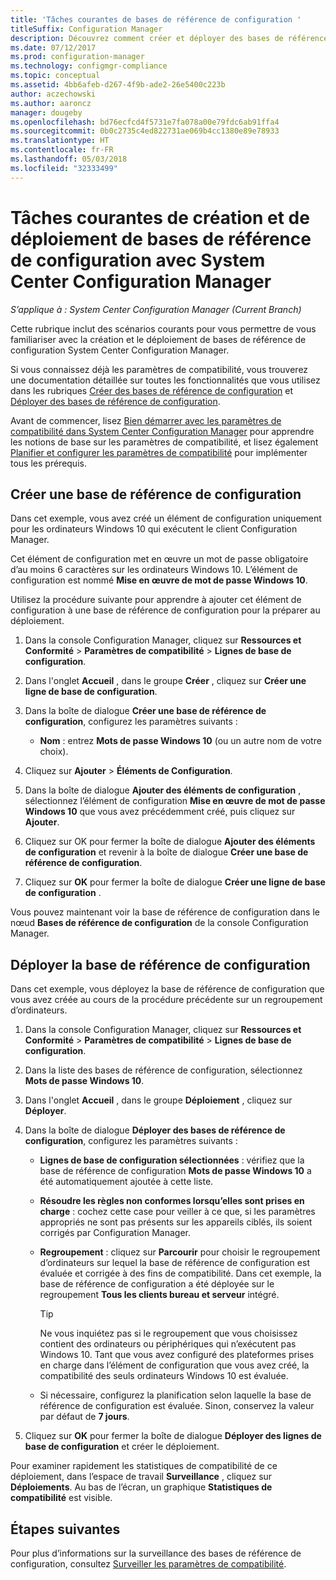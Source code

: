 ```yaml
---
title: 'Tâches courantes de bases de référence de configuration '
titleSuffix: Configuration Manager
description: Découvrez comment créer et déployer des bases de référence de configuration System Center Configuration Manager.
ms.date: 07/12/2017
ms.prod: configuration-manager
ms.technology: configmgr-compliance
ms.topic: conceptual
ms.assetid: 4bb6afeb-d267-4f9b-ade2-26e5400c223b
author: aczechowski
ms.author: aaroncz
manager: dougeby
ms.openlocfilehash: bd76ecfcd4f5731e7fa078a00e79fdc6ab91ffa4
ms.sourcegitcommit: 0b0c2735c4ed822731ae069b4cc1380e89e78933
ms.translationtype: HT
ms.contentlocale: fr-FR
ms.lasthandoff: 05/03/2018
ms.locfileid: "32333499"
---
```

# <a name="common-tasks-for-creating-and-deploying-configuration-baselines-with-system-center-configuration-manager"></a>Tâches courantes de création et de déploiement de bases de référence de configuration avec System Center Configuration Manager

*S’applique à : System Center Configuration Manager (Current Branch)*

Cette rubrique inclut des scénarios courants pour vous permettre de vous familiariser avec la création et le déploiement de bases de référence de configuration System Center Configuration Manager.  

 Si vous connaissez déjà les paramètres de compatibilité, vous trouverez une documentation détaillée sur toutes les fonctionnalités que vous utilisez dans les rubriques [Créer des bases de référence de configuration](../../compliance/deploy-use/create-configuration-baselines.md) et [Déployer des bases de référence de configuration](../../compliance/deploy-use/deploy-configuration-baselines.md).  

 Avant de commencer, lisez [Bien démarrer avec les paramètres de compatibilité dans System Center Configuration Manager](../../compliance/get-started/get-started-with-compliance-settings.md) pour apprendre les notions de base sur les paramètres de compatibilité, et lisez également [Planifier et configurer les paramètres de compatibilité](../../compliance/plan-design/plan-for-and-configure-compliance-settings.md) pour implémenter tous les prérequis.  

## <a name="create-a-configuration-baseline"></a>Créer une base de référence de configuration  
 Dans cet exemple, vous avez créé un élément de configuration uniquement pour les ordinateurs Windows 10 qui exécutent le client Configuration Manager.  

 Cet élément de configuration met en œuvre un mot de passe obligatoire d’au moins 6 caractères sur les ordinateurs Windows 10. L’élément de configuration est nommé **Mise en œuvre de mot de passe Windows 10**.  

Utilisez la procédure suivante pour apprendre à ajouter cet élément de configuration à une base de référence de configuration pour la préparer au déploiement.  

1.  Dans la console Configuration Manager, cliquez sur **Ressources et Conformité** > **Paramètres de compatibilité** > **Lignes de base de configuration**.  

3.  Dans l'onglet **Accueil** , dans le groupe **Créer** , cliquez sur **Créer une ligne de base de configuration**.  

4.  Dans la boîte de dialogue **Créer une base de référence de configuration**, configurez les paramètres suivants :  

    -   **Nom** : entrez **Mots de passe Windows 10** (ou un autre nom de votre choix).  

5.  Cliquez sur **Ajouter** > **Éléments de Configuration**.  

6.  Dans la boîte de dialogue **Ajouter des éléments de configuration** , sélectionnez l’élément de configuration **Mise en œuvre de mot de passe Windows 10** que vous avez précédemment créé, puis cliquez sur **Ajouter**.  

7.  Cliquez sur OK pour fermer la boîte de dialogue **Ajouter des éléments de configuration** et revenir à la boîte de dialogue **Créer une base de référence de configuration**.

8.  Cliquez sur **OK** pour fermer la boîte de dialogue **Créer une ligne de base de configuration** .  

 Vous pouvez maintenant voir la base de référence de configuration dans le nœud **Bases de référence de configuration** de la console Configuration Manager.  

## <a name="deploy-the-configuration-baseline"></a>Déployer la base de référence de configuration  
 Dans cet exemple, vous déployez la base de référence de configuration que vous avez créée au cours de la procédure précédente sur un regroupement d’ordinateurs.  

1.  Dans la console Configuration Manager, cliquez sur **Ressources et Conformité** > **Paramètres de compatibilité** > **Lignes de base de configuration**.  

3.  Dans la liste des bases de référence de configuration, sélectionnez **Mots de passe Windows 10**.  

4.  Dans l'onglet **Accueil** , dans le groupe **Déploiement** , cliquez sur **Déployer**.  

5.  Dans la boîte de dialogue **Déployer des bases de référence de configuration**, configurez les paramètres suivants :  

    -   **Lignes de base de configuration sélectionnées** : vérifiez que la base de référence de configuration **Mots de passe Windows 10** a été automatiquement ajoutée à cette liste.  

    -   **Résoudre les règles non conformes lorsqu’elles sont prises en charge** : cochez cette case pour veiller à ce que, si les paramètres appropriés ne sont pas présents sur les appareils ciblés, ils soient corrigés par Configuration Manager.  

    -   **Regroupement** : cliquez sur **Parcourir** pour choisir le regroupement d’ordinateurs sur lequel la base de référence de configuration est évaluée et corrigée à des fins de compatibilité. Dans cet exemple, la base de référence de configuration a été déployée sur le regroupement **Tous les clients bureau et serveur** intégré.  

        > [!TIP]  
        >  Ne vous inquiétez pas si le regroupement que vous choisissez contient des ordinateurs ou périphériques qui n’exécutent pas Windows 10. Tant que vous avez configuré des plateformes prises en charge dans l’élément de configuration que vous avez créé, la compatibilité des seuls ordinateurs Windows 10 est évaluée.  

    -   Si nécessaire, configurez la planification selon laquelle la base de référence de configuration est évaluée. Sinon, conservez la valeur par défaut de **7 jours**.  

7.  Cliquez sur **OK** pour fermer la boîte de dialogue **Déployer des lignes de base de configuration** et créer le déploiement.  

 Pour examiner rapidement les statistiques de compatibilité de ce déploiement, dans l’espace de travail **Surveillance** , cliquez sur **Déploiements**. Au bas de l’écran, un graphique **Statistiques de compatibilité** est visible.  

## <a name="next-steps"></a>Étapes suivantes 

Pour plus d’informations sur la surveillance des bases de référence de configuration, consultez [Surveiller les paramètres de compatibilité](../../compliance/deploy-use/monitor-compliance-settings.md).  

